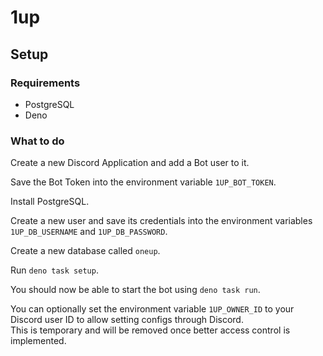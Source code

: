 # 1up

## Setup
### Requirements
*   PostgreSQL
*   Deno

### What to do
Create a new Discord Application and add a Bot user to it.

Save the Bot Token into the environment variable `1UP_BOT_TOKEN`.

Install PostgreSQL.

Create a new user and save its credentials into the environment variables
`1UP_DB_USERNAME` and `1UP_DB_PASSWORD`.

Create a new database called `oneup`.

Run `deno task setup`.

You should now be able to start the bot using `deno task run`.

You can optionally set the environment variable `1UP_OWNER_ID` to your Discord
user ID to allow setting configs through Discord.  
This is temporary and will be removed once better access control is implemented.
